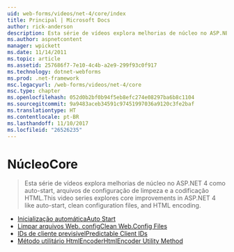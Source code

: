 ```yaml
---
uid: web-forms/videos/net-4/core/index
title: Principal | Microsoft Docs
author: rick-anderson
description: Esta série de vídeos explora melhorias de núcleo no ASP.NET 4 como auto-start, arquivos de configuração de limpeza e a codificação HTML.
ms.author: aspnetcontent
manager: wpickett
ms.date: 11/14/2011
ms.topic: article
ms.assetid: 257686f7-7e10-4c4b-a2e9-299f93c0f917
ms.technology: dotnet-webforms
ms.prod: .net-framework
msc.legacyurl: /web-forms/videos/net-4/core
msc.type: chapter
ms.openlocfilehash: 052d0b2bf0b94f5eb8efc274e08297ba6b8c1104
ms.sourcegitcommit: 9a9483aceb34591c97451997036a9120c3fe2baf
ms.translationtype: HT
ms.contentlocale: pt-BR
ms.lasthandoff: 11/10/2017
ms.locfileid: "26526235"
---
```

<a name="core"></a><span data-ttu-id="94988-103">Núcleo</span><span class="sxs-lookup"><span data-stu-id="94988-103">Core</span></span>
====================
> <span data-ttu-id="94988-104">Esta série de vídeos explora melhorias de núcleo no ASP.NET 4 como auto-start, arquivos de configuração de limpeza e a codificação HTML.</span><span class="sxs-lookup"><span data-stu-id="94988-104">This video series explores core improvements in ASP.NET 4 like auto-start, clean configuration files, and HTML encoding.</span></span>


- [<span data-ttu-id="94988-105">Inicialização automática</span><span class="sxs-lookup"><span data-stu-id="94988-105">Auto Start</span></span>](aspnet-4-quick-hit-auto-start.md)
- [<span data-ttu-id="94988-106">Limpar arquivos Web. config</span><span class="sxs-lookup"><span data-stu-id="94988-106">Clean Web.Config Files</span></span>](aspnet-4-quick-hit-clean-webconfig-files.md)
- [<span data-ttu-id="94988-107">IDs de cliente previsível</span><span class="sxs-lookup"><span data-stu-id="94988-107">Predictable Client IDs</span></span>](aspnet-4-quick-hit-predictable-client-ids.md)
- [<span data-ttu-id="94988-108">Método utilitário HtmlEncoder</span><span class="sxs-lookup"><span data-stu-id="94988-108">HtmlEncoder Utility Method</span></span>](aspnet-4-quick-hit-the-htmlencoder-utility-method.md)
